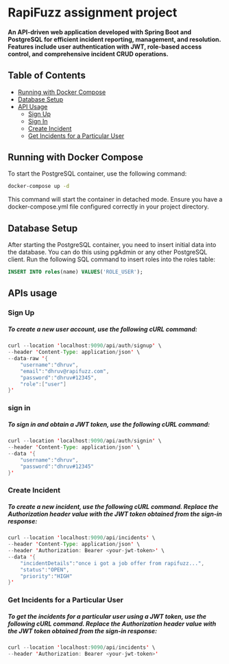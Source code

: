# RapiFuzz assignment project

#### An API-driven web application developed with Spring Boot and PostgreSQL for efficient incident reporting, management, and resolution. Features include user authentication with JWT, role-based access control, and comprehensive incident CRUD operations.
## Table of Contents

- [Running with Docker Compose](#running-with-docker-compose)
- [Database Setup](#database-setup)
- [API Usage](#api-usage)
    - [Sign Up](#sign-up)
    - [Sign In](#sign-in)
    - [Create Incident](#create-incident)
    - [Get Incidents for a Particular User](#get-incidents-for-a-particular-user)

## Running with Docker Compose

To start the PostgreSQL container, use the following command:

```sh
docker-compose up -d
```

This command will start the container in detached mode.
Ensure you have a docker-compose.yml file configured correctly in your project directory.

## Database Setup

After starting the PostgreSQL container, you need to insert initial data into the database. You can do this using pgAdmin or any other PostgreSQL client.
Run the following SQL command to insert roles into the roles table:

```sql
INSERT INTO roles(name) VALUES('ROLE_USER');
```

## APIs usage

### Sign Up
##### To create a new user account, use the following cURL command:

```java
curl --location 'localhost:9090/api/auth/signup' \
--header 'Content-Type: application/json' \
--data-raw '{
    "username":"dhruv",
    "email":"dhruv@rapifuzz.com",
    "password":"dhruv#12345",
    "role":["user"]
}'
```

### sign in
##### To sign in and obtain a JWT token, use the following cURL command:



```java
curl --location 'localhost:9090/api/auth/signin' \
--header 'Content-Type: application/json' \
--data '{
    "username":"dhruv",
    "password":"dhruv#12345"
}'
```
### Create Incident
##### To create a new incident, use the following cURL command. Replace the Authorization header value with the JWT token obtained from the sign-in response:
```java
curl --location 'localhost:9090/api/incidents' \
--header 'Content-Type: application/json' \
--header 'Authorization: Bearer <your-jwt-token>' \
--data '{
    "incidentDetails":"once i got a job offer from rapifuzz...",
    "status":"OPEN",
    "priority":"HIGH"
}'
```

### Get Incidents for a Particular User
##### To get the incidents for a particular user using a JWT token, use the following cURL command. Replace the Authorization header value with the JWT token obtained from the sign-in response:
```java
curl --location 'localhost:9090/api/incidents' \
--header 'Authorization: Bearer <your-jwt-token>'
```


